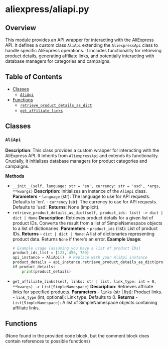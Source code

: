 # aliexpress/aliapi.py

## Overview

This module provides an API wrapper for interacting with the AliExpress API. It defines a custom class `AliApi` extending the `AliexpressApi` class to handle specific AliExpress operations.  It includes functionality for retrieving product details, generating affiliate links, and potentially interacting with database managers for categories and campaigns.

## Table of Contents

- [Classes](#classes)
    - [`AliApi`](#aliapi)
- [Functions](#functions)
    - [`retrieve_product_details_as_dict`](#retrieve-product-details-as-dict)
    - [`get_affiliate_links`](#get-affiliate-links)


## Classes

### `AliApi`

**Description**: This class provides a custom wrapper for interacting with the AliExpress API.  It inherits from `AliexpressApi` and extends its functionality.  Crucially, it initializes database managers for product categories and campaigns.

**Methods**

- `__init__(self, language: str = 'en', currency: str = 'usd', *args, **kwargs)`
    **Description**: Initializes an instance of the `AliApi` class.
    **Parameters**
        - `language` (str): The language to use for API requests. Defaults to 'en'.
        - `currency` (str): The currency to use for API requests. Defaults to 'usd'.
    **Returns**:  None (implicit).
- `retrieve_product_details_as_dict(self, product_ids: list) -> dict | dict | None`
    **Description**: Retrieves product details for a given list of product IDs. Converts the result from a list of SimpleNamespace objects to a list of dictionaries.
    **Parameters**
        - `product_ids` (list): List of product IDs.
    **Returns**
        - `dict | dict | None`: A list of dictionaries representing product data. Returns `None` if there's an error.
    **Example Usage**:
    ```python
    # Example usage (assuming you have a list of product IDs)
    product_ids_list = [123, 456, 789]
    api_instance = AliApi()  # Replace with your AliApi instance
    product_details = api_instance.retrieve_product_details_as_dict(product_ids_list)
    if product_details:
        print(product_details)
    ```
- `get_affiliate_links(self, links: str | list, link_type: int = 0, **kwargs) -> List[SimpleNamespace]`
    **Description**: Retrieves affiliate links for specified products.
    **Parameters**
        - `links` (str | list): Product links.
        - `link_type` (int, optional): Link type. Defaults to 0.
    **Returns**
        - `List[SimpleNamespace]`: A list of SimpleNamespace objects containing affiliate links.



## Functions

(None found in the provided code block, but the comment block does contain references to possible functions)